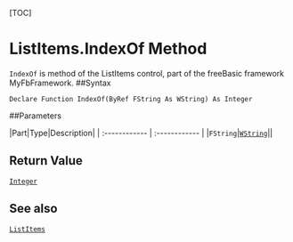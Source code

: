 [TOC]
# ListItems.IndexOf Method

`IndexOf` is method of the ListItems control, part of the freeBasic framework MyFbFramework.
##Syntax
```freeBasic
Declare Function IndexOf(ByRef FString As WString) As Integer
```

##Parameters

|Part|Type|Description|
| :------------ | :------------ |
|`FString`|[`WString`]("https://www.freebasic.net/wiki/KeyPgWString")||

## Return Value
[`Integer`]("https://www.freebasic.net/wiki/KeyPgInteger")
## See also
[`ListItems`](ListItems.md)
